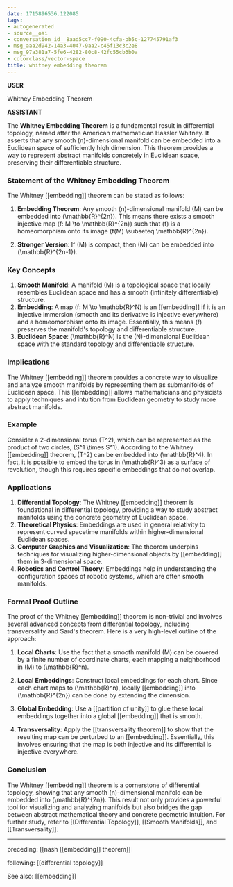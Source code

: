 ```yaml
---
date: 1715896536.122085
tags:
- autogenerated
- source__oai
- conversation_id__8aad5cc7-f090-4cfa-bb5c-127745791af3
- msg_aaa2d942-14a3-4047-9aa2-c46f13c3c2e8
- msg_97a381a7-5fe6-4282-80c8-42fc55cb3b0a
- colorclass/vector-space
title: whitney embedding theorem
---
```


**USER**

Whitney Embedding Theorem


**ASSISTANT**

The **Whitney Embedding Theorem** is a fundamental result in differential topology, named after the American mathematician Hassler Whitney. It asserts that any smooth \(n\)-dimensional manifold can be embedded into a Euclidean space of sufficiently high dimension. This theorem provides a way to represent abstract manifolds concretely in Euclidean space, preserving their differentiable structure.

### Statement of the Whitney Embedding Theorem

The Whitney [[embedding]] theorem can be stated as follows:

1. **Embedding Theorem**: Any smooth \(n\)-dimensional manifold \(M\) can be embedded into \(\mathbb{R}^{2n}\). This means there exists a smooth injective map \(f: M \to \mathbb{R}^{2n}\) such that \(f\) is a homeomorphism onto its image \(f(M) \subseteq \mathbb{R}^{2n}\).

2. **Stronger Version**: If \(M\) is compact, then \(M\) can be embedded into \(\mathbb{R}^{2n-1}\).

### Key Concepts

1. **Smooth Manifold**: A manifold \(M\) is a topological space that locally resembles Euclidean space and has a smooth (infinitely differentiable) structure.
2. **Embedding**: A map \(f: M \to \mathbb{R}^N\) is an [[embedding]] if it is an injective immersion (smooth and its derivative is injective everywhere) and a homeomorphism onto its image. Essentially, this means \(f\) preserves the manifold's topology and differentiable structure.
3. **Euclidean Space**: \(\mathbb{R}^N\) is the \(N\)-dimensional Euclidean space with the standard topology and differentiable structure.

### Implications

The Whitney [[embedding]] theorem provides a concrete way to visualize and analyze smooth manifolds by representing them as submanifolds of Euclidean space. This [[embedding]] allows mathematicians and physicists to apply techniques and intuition from Euclidean geometry to study more abstract manifolds.

### Example

Consider a 2-dimensional torus \(T^2\), which can be represented as the product of two circles, \(S^1 \times S^1\). According to the Whitney [[embedding]] theorem, \(T^2\) can be embedded into \(\mathbb{R}^4\). In fact, it is possible to embed the torus in \(\mathbb{R}^3\) as a surface of revolution, though this requires specific embeddings that do not overlap.

### Applications

1. **Differential Topology**: The Whitney [[embedding]] theorem is foundational in differential topology, providing a way to study abstract manifolds using the concrete geometry of Euclidean space.
2. **Theoretical Physics**: Embeddings are used in general relativity to represent curved spacetime manifolds within higher-dimensional Euclidean spaces.
3. **Computer Graphics and Visualization**: The theorem underpins techniques for visualizing higher-dimensional objects by [[embedding]] them in 3-dimensional space.
4. **Robotics and Control Theory**: Embeddings help in understanding the configuration spaces of robotic systems, which are often smooth manifolds.

### Formal Proof Outline

The proof of the Whitney [[embedding]] theorem is non-trivial and involves several advanced concepts from differential topology, including transversality and Sard's theorem. Here is a very high-level outline of the approach:

1. **Local Charts**: Use the fact that a smooth manifold \(M\) can be covered by a finite number of coordinate charts, each mapping a neighborhood in \(M\) to \(\mathbb{R}^n\).

2. **Local Embeddings**: Construct local embeddings for each chart. Since each chart maps to \(\mathbb{R}^n\), locally [[embedding]] into \(\mathbb{R}^{2n}\) can be done by extending the dimension.

3. **Global Embedding**: Use a [[partition of unity]] to glue these local embeddings together into a global [[embedding]] that is smooth.

4. **Transversality**: Apply the [[transversality theorem]] to show that the resulting map can be perturbed to an [[embedding]]. Essentially, this involves ensuring that the map is both injective and its differential is injective everywhere.

### Conclusion

The Whitney [[embedding]] theorem is a cornerstone of differential topology, showing that any smooth \(n\)-dimensional manifold can be embedded into \(\mathbb{R}^{2n}\). This result not only provides a powerful tool for visualizing and analyzing manifolds but also bridges the gap between abstract mathematical theory and concrete geometric intuition. For further study, refer to [[Differential Topology]], [[Smooth Manifolds]], and [[Transversality]].


---

preceding: [[nash [[embedding]] theorem]]  


following: [[differential topology]]

See also: [[embedding]]